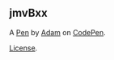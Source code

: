 jmvBxx
------


A [Pen](https://codepen.io/adam07cp/pen/jmvBxx) by [Adam](http://codepen.io/adam07cp) on [CodePen](http://codepen.io/).

[License](https://codepen.io/adam07cp/pen/jmvBxx/license).
